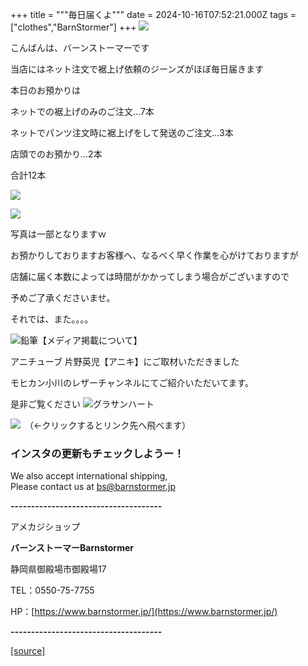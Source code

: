 +++
title = """毎日届くよ"""
date = 2024-10-16T07:52:21.000Z
tags = ["clothes","BarnStormer"]
+++
[![](https://stat.ameba.jp/user_images/20231023/16/barnstormer-go/b2/03/p/o0420015015354743273.png)](https://ameblo.jp/barnstormer-go/entry-12825670498.html)

こんばんは、バーンストーマーです

当店にはネット注文で裾上げ依頼のジーンズがほぼ毎日届きます

本日のお預かりは

ネットでの裾上げのみのご注文...7本

ネットでパンツ注文時に裾上げをして発送のご注文...3本

店頭でのお預かり...2本

合計12本

[![](https://stat.ameba.jp/user_images/20241016/16/barnstormer-go/53/b0/j/o0500075015498646013.jpg)](https://stat.ameba.jp/user_images/20241016/16/barnstormer-go/53/b0/j/o0500075015498646013.jpg)

[![](https://stat.ameba.jp/user_images/20241016/16/barnstormer-go/11/e6/j/o0500075015498646015.jpg)](https://stat.ameba.jp/user_images/20241016/16/barnstormer-go/11/e6/j/o0500075015498646015.jpg)

写真は一部となりますｗ

お預かりしておりますお客様へ、なるべく早く作業を心がけておりますが

店舗に届く本数によっては時間がかかってしまう場合がございますので

予めご了承くださいませ。

それでは、また。。。。

![鉛筆](https://stat100.ameba.jp/blog/ucs/img/char/char3/519.png)【メディア掲載について】

アニチューブ 片野英児【アニキ】にご取材いただきました

モヒカン小川のレザーチャンネルにてご紹介いただいてます。

是非ご覧ください ![グラサンハート](https://stat100.ameba.jp/blog/ucs/img/char/char3/148.png)

[![](https://stat.ameba.jp/user_images/20230412/16/barnstormer-go/6a/23/p/o0108010815269242493.png)](https://www.instagram.com/barnstormer_daily/)　（←クリックするとリンク先へ飛べます）

### インスタの更新もチェックしようー！

We also accept international shipping,  
Please contact us at bs@barnstormer.jp

**\-------------------------------------**

アメカジショップ

**バーンストーマーBarnstormer**

静岡県御殿場市御殿場17

TEL：0550-75-7755

HP：[https://www.barnstormer.jp/](https://www.barnstormer.jp/)

**\-------------------------------------**

[[source]](https://ameblo.jp/barnstormer-go/entry-12871495473.html)
